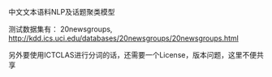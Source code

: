 中文文本语料NLP及话题聚类模型

测试数据集有：
20newsgroups, http://kdd.ics.uci.edu/databases/20newsgroups/20newsgroups.html

另外要使用ICTCLAS进行分词的话，还需要一个License，版本问题，这里不便共享